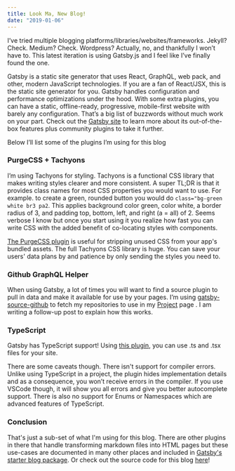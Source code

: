 ```yaml
---
title: Look Ma, New Blog!
date: "2019-01-06"
---
```


I’ve tried multiple blogging platforms/libraries/websites/frameworks. Jekyll? Check. Medium? Check. Wordpress? Actually, no, and thankfully I won’t have to. This latest iteration is using Gatsby.js and I feel like I’ve finally found the one.

Gatsby is a static site generator that uses React, GraphQL, web pack, and other, modern JavaScript technologies. If you are a fan of React/JSX, this is the static site generator for you. Gatsby handles configuration and performance optimizations under the hood. With some extra plugins, you can have a static, offline-ready, progressive, mobile-first website with barely any configuration. That’s a big list of buzzwords without much work on your part. Check out the [Gatsby site](https://www.gatsbyjs.org/) to learn more about its out-of-the-box features plus community plugins to take it further.

Below I’ll list some of the plugins I’m using for this blog

### PurgeCSS + Tachyons

I’m using Tachyons for styling. Tachyons is a functional CSS library that makes writing styles clearer and more consistent. A super TL;DR is that it provides class names for most CSS properties you would want to use. For example. to create a green, rounded button you would do `class="bg-green white br3 pa2`. This applies background color green, color white, a border radius of 3, and padding top, bottom, left, and right (a = all) of 2. Seems verbose I know but once you start using it you realize how fast you can write CSS with the added benefit of co-locating styles with components.

[The PurgeCSS plugin](https://github.com/anantoghosh/gatsby-plugin-purgecss) is useful for stripping unused CSS from your app's bundled assets. The full Tachyons CSS library is huge. You can save your users' data plans by and patience by only sending the styles you need to.

### Github GraphQL Helper

When using Gatsby, a lot of times you will want to find a source plugin to pull in data and make it available for use by your pages. I’m using [gatsby-source-github](https://github.com/pravdomil/gatsby-source-github) to fetch my repositories to use in my [Project](https://www.wsbrunson.com/projects/) page . I am writing a follow-up post to explain how this works.

### TypeScript

Gatsby has TypeScript support! Using [this plugin](https://github.com/gatsbyjs/gatsby/tree/master/packages/gatsby-plugin-typescript), you can use .ts and .tsx files for your site.

There are some caveats though. There isn't support for compiler errors. Unlike using TypeScript in a project, the plugin hides implementation details and as a consequence, you won’t receive errors in the compiler. If you use VSCode though, it will show you all errors and give you better autocomplete support. There is also no support for Enums or Namespaces which are advanced features of TypeScript.

### Conclusion

That's just a sub-set of what I'm using for this blog. There are other plugins in there that handle transforming markdown files into HTML pages but these use-cases are documented in many other places and included in [Gatsby's starter blog package](https://github.com/gatsbyjs/gatsby-starter-blog). Or check out the source code for this blog [here](https://github.com/wsbrunson/wsbrunson.github.io)!
